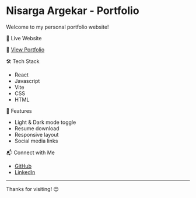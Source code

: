# Nisarga Argekar - Portfolio

Welcome to my personal portfolio website!

🚀 Live Website

🔗 [View Portfolio]((https://nisarga-argeker-portfolio.vercel.app))

🛠️ Tech Stack

- React 
- Javascript
- Vite  
- CSS 
- HTML

📄 Features

- Light & Dark mode toggle  
- Resume download  
- Responsive layout  
- Social media links  

📬 Connect with Me

- [GitHub](https://github.com/NisargaArgekar)  
- [LinkedIn](https://www.linkedin.com/in/nisarga-argekar)  

----------

Thanks for visiting! 😊
